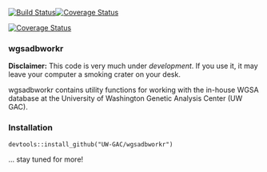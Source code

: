 
[![Build Status](https://travis-ci.org/UW-GAC/wgsadbR.svg?branch=master)](https://travis-ci.org/UW-GAC/wgsadbR)[![Coverage Status](https://coveralls.io/repos/github/UW-GAC/wgsadbworkr/badge.svg?branch=master)](https://coveralls.io/github/UW-GAC/wgsadbworkr?branch=master)

[![Coverage Status](https://img.shields.io/codecov/c/github/UW-GAC/wgsadbworkr/master.svg)](https://codecov.io/github/UW-GAC/wgsadbworkr?branch=master)

### wgsadbworkr

**Disclaimer:** This code is very much under *development*. If you use it, it may leave your computer a smoking crater on your desk.

wgsadbworkr contains utility functions for working with the in-house WGSA database at the University of Washington Genetic Analysis Center (UW GAC).

### Installation

``` {.r}
devtools::install_github("UW-GAC/wgsadbworkr")
```

... stay tuned for more!
